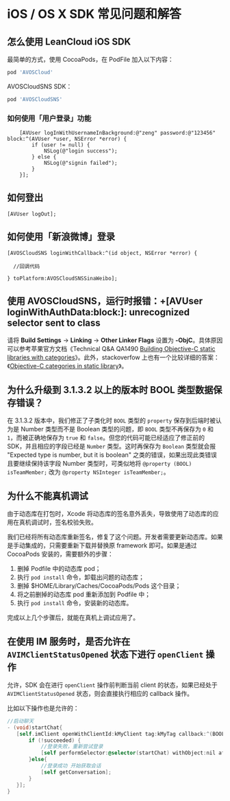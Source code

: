 # iOS / OS X SDK 常见问题和解答


## 怎么使用 LeanCloud iOS SDK
最简单的方式，使用 CocoaPods，在 PodFile 加入以下内容：

```sh
pod 'AVOSCloud'
```

AVOSCloudSNS SDK：

```sh
pod 'AVOSCloudSNS'
```

### 如何使用「用户登录」功能

```objc
    [AVUser logInWithUsernameInBackground:@"zeng" password:@"123456" block:^(AVUser *user, NSError *error) {
        if (user != null) {
            NSLog(@"login success");
        } else {
            NSLog(@"signin failed");
        }
    }];

```

## 如何登出

```objc
[AVUser logOut];

```

## 如何使用「新浪微博」登录


```objc
[AVOSCloudSNS loginWithCallback:^(id object, NSError *error) {

  //回调代码

} toPlatform:AVOSCloudSNSSinaWeibo];

```

## 使用 AVOSCloudSNS，运行时报错：+[AVUser loginWithAuthData:block:]: unrecognized selector sent to class

请将 **Build Settings** -> **Linking** -> **Other Linker Flags** 设置为 **-ObjC**。具体原因可以参考苹果官方文档《Technical Q&A QA1490 [Building Objective-C static libraries with categories](https://developer.apple.com/library/mac/qa/qa1490/_index.html)》。此外，stackoverfow 上也有一个比较详细的答案：《[Objective-C categories in static library](http://stackoverflow.com/questions/2567498/objective-c-categories-in-static-library)》。


## 为什么升级到 3.1.3.2 以上的版本时 BOOL 类型数据保存错误？

在 3.1.3.2 版本中，我们修正了子类化时 `BOOL` 类型的 `property` 保存到后端时被认为是 Number 类型而不是 Boolean 类型的问题，即 `BOOL` 类型不再保存为 `0` 和 `1`，而被正确地保存为 `true` 和 `false`。但您的代码可能已经适应了修正前的 SDK，并且相应的字段已经是 `Number` 类型。这时再保存为 `Boolean` 类型就会报 "Expected type is number, but it is boolean" 之类的错误，如果出现此类错误且要继续保持该字段 Number 类型时，可类似地将 `@property (BOOL) isTeamMember;` 改为 `@property NSInteger isTeamMember;`。

## 为什么不能真机调试

由于动态库在打包时，Xcode 将动态库的签名意外丢失，导致使用了动态库的应用在真机调试时，签名校验失败。

我们已经将所有动态库重新签名，修复了这个问题。开发者需要更新动态库。如果是手动集成的，只需要重新下载并替换原 framework 即可。如果是通过 CocoaPods 安装的，需要额外的步骤：

1. 删掉 Podfile 中的动态库 pod；
2. 执行 `pod install` 命令，卸载出问题的动态库；
3. 删掉 $HOME/Library/Caches/CocoaPods/Pods 这个目录；
4. 将之前删掉的动态库 pod 重新添加到 Podfile 中；
5. 执行 `pod install` 命令，安装新的动态库。

完成以上几个步骤后，就能在真机上调试应用了。

## 在使用 IM 服务时，是否允许在 `AVIMClientStatusOpened`  状态下进行  `openClient`  操作


允许，SDK 会在进行 `openClient` 操作前判断当前 client 的状态，如果已经处于 `AVIMClientStatusOpened` 状态，则会直接执行相应的 callback 操作。

比如以下操作也是允许的：


 ```Objective-C
//启动聊天
- (void)startChat{
    [self.imClient openWithClientId:kMyClient tag:kMyTag callback:^(BOOL succeeded, NSError *error) {
        if (!succeeded) {
            //登录失败，重新尝试登录
            [self performSelector:@selector(startChat) withObject:nil afterDelay:2];
        }else{
            //登录成功 开始获取会话
            [self getConversation];
        }
    }];
}
 ```


